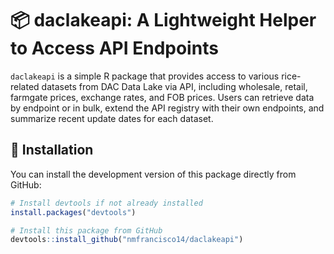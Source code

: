 # 📦 daclakeapi: A Lightweight Helper to Access API Endpoints

`daclakeapi` is a simple R package that provides access to various rice-related  datasets from DAC Data Lake via API, including wholesale, retail, farmgate prices, exchange rates, and FOB prices. Users can retrieve data by endpoint or in bulk, extend the API registry with their own endpoints, and summarize recent update dates for each dataset.

## 🔧 Installation

You can install the development version of this package directly from GitHub:

```r
# Install devtools if not already installed
install.packages("devtools")

# Install this package from GitHub
devtools::install_github("nmfrancisco14/daclakeapi")

